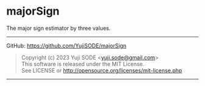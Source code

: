 # majorSign
The major sign estimator by three values.
___
GitHub: https://github.com/YujiSODE/majorSign  
>Copyright (c) 2023 Yuji SODE \<yuji.sode@gmail.com\>  
>This software is released under the MIT License.  
>See LICENSE or http://opensource.org/licenses/mit-license.php  
______
